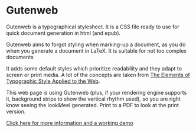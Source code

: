 # Gutenweb

Gutenweb is a typographical stylesheet. It is a CSS file ready to use for quick document generation in html (and epub).

Gutenweb aims to forgot styling when marking-up a document, as you do when you generate a document in LaTeX. It is suitable for not too complex documents

It adds some default styles which prioritize readability and they adapt to screen or print media. A lot of the concepts are taken from [The Elements of Typographic Style Applied to the Web](http://webtypography.net/).

This web page is using Gutenweb (plus, if your rendering engine supports it, background strips to show the vertical rhythm used), so you are right know seeing the look&amp;feel generated. Print to a PDF to look at the print version.

[Click here for more information and a working demo](http://lamarciana.github.io/gutenweb/)
